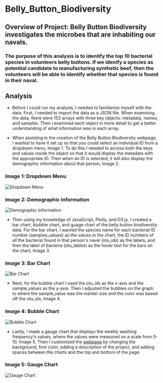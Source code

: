 # Belly_Button_Biodiversity

## Overview of Project: Belly Button Biodiversity investigates the microbes that are inhabiting our navals. 

### The purpose of this analysis is to identify the top 10 bacterial species in volunteers belly buttons. If we idenify a species as potential candidate to manufacturing synthetic beef, then the volunteers will be able to identify whether that species is found in their naval. 

## Analysis
- Before I could run my analysis, I needed to familiarize myself with the data. First, I needed to import the data as a JSON file. When examining the data, there were 153 arrays with three key objects: metadata, names, and samples. Then I examined each object in more detail to get a better understanding of what information was in each array.

- When assisting in the creation of the Belly Button Biodiversity webpage, I wanted to have it set up so that you could select an individual ID from a dropdown menu, Image 1. To do this I needed to access both the keys and values inside the object so that it would display the metadata with the appropriate ID. Then when an ID is selected, it will also display the demographic information about that person, Image 2.

### Image 1: Dropdown Menu
![Dropdown Menu](https://github.com/mrma2318/Belly_Button_Biodiversity/blob/dcef81368e9f8e36a2ce85b150aae151c308ccf6/images/Screen%20Shot%202022-11-22%20at%202.52.15%20PM.png)

### Image 2: Demographic Information
![Demographic Information](https://github.com/mrma2318/Belly_Button_Biodiversity/blob/dcef81368e9f8e36a2ce85b150aae151c308ccf6/images/Screen%20Shot%202022-11-22%20at%202.52.29%20PM.png)

- Then using my knowledge of JavaScript, Plotly, and D3.js, I created a bar chart, blubble chart, and guage chart of the belly button biodiversity data. For the bar chart, I wanted the species name for each bacterial ID number (samples_values) as the values in the chart, the ID numbers of all the bacterial found in that person's navel (otu_ids) as the labels, and then the label of bacteria (otu_lables) as the hover text for the bars on the chart, Image 3. 

### Image 3: Bar Chart
![Bar Chart](https://github.com/mrma2318/Belly_Button_Biodiversity/blob/dcef81368e9f8e36a2ce85b150aae151c308ccf6/images/bar_chart.png)

- Next, for the bubble chart I used the otu_ids as the x-axis and the  sample_values as the y-axis. Then I adjusted the bubbles on the graph to where the sample_value was the marker size and the color was based off the otu_ids, Image 4.

### Image 4: Bubble Chart
![Bubble Chart](https://github.com/mrma2318/Belly_Button_Biodiversity/blob/dcef81368e9f8e36a2ce85b150aae151c308ccf6/images/bubble_chart.png)

- Lastly, I made a gauge chart that displays the weekly washing frequency's values, where the values were measured on a scale from 0-10, Image 5. Then I customized the [webpage](http://127.0.0.1:5501/js/index.html) by changing the background, font color, adding a description of the project, and adding spaces between the charts and the top and bottom of the page. 

### Image 5: Gauge Chart
![Gauge Chart](https://github.com/mrma2318/Belly_Button_Biodiversity/blob/dcef81368e9f8e36a2ce85b150aae151c308ccf6/images/guage.png)